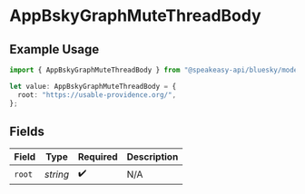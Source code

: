 # AppBskyGraphMuteThreadBody

## Example Usage

```typescript
import { AppBskyGraphMuteThreadBody } from "@speakeasy-api/bluesky/models/operations";

let value: AppBskyGraphMuteThreadBody = {
  root: "https://usable-providence.org/",
};
```

## Fields

| Field              | Type               | Required           | Description        |
| ------------------ | ------------------ | ------------------ | ------------------ |
| `root`             | *string*           | :heavy_check_mark: | N/A                |
